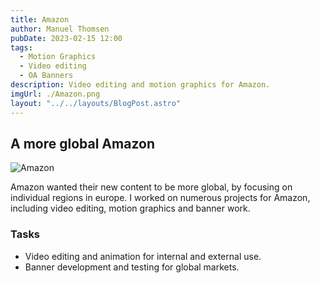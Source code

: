 ```yaml
---
title: Amazon
author: Manuel Thomsen
pubDate: 2023-02-15 12:00
tags:
  - Motion Graphics
  - Video editing
  - OA Banners
description: Video editing and motion graphics for Amazon.
imgUrl: ./Amazon.png
layout: "../../layouts/BlogPost.astro"
---
```


## A more global Amazon

![Amazon](/Amazon.png)

Amazon wanted their new content to be more global, by focusing on individual regions in europe. I worked on numerous projects for Amazon, including video editing, motion graphics and banner work.

### Tasks

- Video editing and animation for internal and external use.
- Banner development and testing for global markets.

